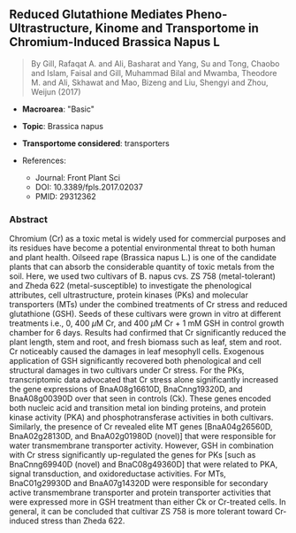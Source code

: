 ## Reduced Glutathione Mediates Pheno-Ultrastructure, Kinome and Transportome in Chromium-Induced Brassica Napus L

> By Gill, Rafaqat A. and Ali, Basharat and Yang, Su and Tong, Chaobo and Islam, Faisal and Gill, Muhammad Bilal and Mwamba, Theodore M. and Ali, Skhawat and Mao, Bizeng and Liu, Shengyi and Zhou, Weijun (2017)

- **Macroarea**: "Basic"
- **Topic**: Brassica napus
- **Transportome considered**: transporters

- References:
  - Journal: Front Plant Sci
  - DOI: 10.3389/fpls.2017.02037
  - PMID: 29312362

### Abstract

Chromium (Cr) as a toxic metal is widely used for commercial purposes and its residues have become a potential environmental threat to both human and plant health. Oilseed rape (Brassica napus L.) is one of the candidate plants that can absorb the considerable quantity of toxic metals from the soil. Here, we used two cultivars of B. napus cvs. ZS 758 (metal-tolerant) and Zheda 622 (metal-susceptible) to investigate the phenological attributes, cell ultrastructure, protein kinases (PKs) and molecular transporters (MTs) under the combined treatments of Cr stress and reduced glutathione (GSH). Seeds of these cultivars were grown in vitro at different treatments i.e., 0, 400 $μ$M Cr, and 400 $μ$M Cr + 1 mM GSH in control growth chamber for 6 days. Results had confirmed that Cr significantly reduced the plant length, stem and root, and fresh biomass such as leaf, stem and root. Cr noticeably caused the damages in leaf mesophyll cells. Exogenous application of GSH significantly recovered both phenological and cell structural damages in two cultivars under Cr stress. For the PKs, transcriptomic data advocated that Cr stress alone significantly increased the gene expressions of BnaA08g16610D, BnaCnng19320D, and BnaA08g00390D over that seen in controls (Ck). These genes encoded both nucleic acid and transition metal ion binding proteins, and protein kinase activity (PKA) and phosphotransferase activities in both cultivars. Similarly, the presence of Cr revealed elite MT genes [BnaA04g26560D, BnaA02g28130D, and BnaA02g01980D (novel)] that were responsible for water transmembrane transporter activity. However, GSH in combination with Cr stress significantly up-regulated the genes for PKs [such as BnaCnng69940D (novel) and BnaC08g49360D] that were related to PKA, signal transduction, and oxidoreductase activities. For MTs, BnaC01g29930D and BnaA07g14320D were responsible for secondary active transmembrane transporter and protein transporter activities that were expressed more in GSH treatment than either Ck or Cr-treated cells. In general, it can be concluded that cultivar ZS 758 is more tolerant toward Cr-induced stress than Zheda 622.
